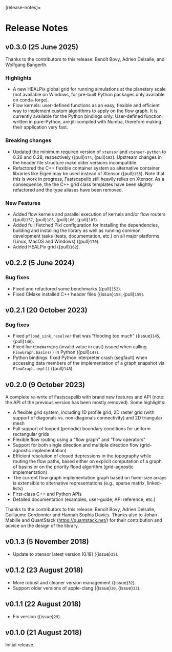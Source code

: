 (release-notes)=

# Release Notes

## v0.3.0 (25 June 2025)

Thanks to the contributors to this release: Benoît Bovy, Adrien Delsalle,
and Wolfgang Bangerth.

### Highlights

- A new HEALPix global grid for running simulations at the planetary scale (not
  available on Windows, for pre-built Python packages only available on
  conda-forge).
- Flow kernels: user-defined functions as an easy, flexible and efficient way to
  implement custom algorithms to apply on the flow graph. It is currently available
  for the Python bindings only. User-defined function, written in pure-Python, are
  jit-compiled with Numba, therefore making their application very fast.

### Breaking changes

- Updated the minimum required version of ``xtensor`` and ``xtensor-python`` to
  0.26 and 0.28, respectively ({pull}`174`, {pull}`182`). Upstream changes in
  the header file structure make older versions incompatible.
- Refactored the C++ flexible container system so alternative container libraries
  like Eigen may be used instead of Xtensor ({pull}`155`). Note that this is work
  in progress, Fastscapelib still heavily relies on Xtensor. As a consequence, the
  the C++ grid class templates have been slightly refactored and the type aliases
  have been removed.

### New Features

- Added flow kernels and parallel execution of kernels and/or flow routers
  ({pull}`157`, {pull}`185`, {pull}`186`, {pull}`187`).
- Added full fletched Pixi configuration for installing the dependencies,
  building and installing the library as well as running common development
  tasks (tests, documentation, etc.) on all major platforms (Linux, MacOS and
  Windows) ({pull}`170`).
- Added HEALPix grid ({pull}`162`).

## v0.2.2 (5 June 2024)

### Bug fixes

- Fixed and refactored some benchmarks ({pull}`152`).
- Fixed CMake installed C++ header files ({issue}`158`, {pull}`159`).

## v0.2.1 (20 October 2023)

### Bug fixes

- Fixed ``pflood_sink_resolver`` that was "flooding too much" ({issue}`145`,
  {pull}`146`).
- Fixed ``RuntimeWarning`` (invalid value in cast) issued when calling
  ``FlowGraph.basins()`` in Python ({pull}`147`).
- Python bindings: fixed Python interpreter crash (segfault) when accessing data
  members of the implementation of a graph snapshot via ``FlowGraph.impl()``
  ({pull}`148`).

## v0.2.0 (9 October 2023)

A complete re-write of Fastscapelib with brand new features and API (note: the
API of the previous version has been mostly removed). Some highlights:

- A flexible grid system, including 1D profile grid, 2D raster grid (with
  support of diagonals vs. non-diagonals connectivity) and 2D triangular mesh
- Full support of looped (periodic) boundary conditions for uniform rectangular
  grids
- Flexible flow routing using a "flow graph" and "flow operators"
- Support for both single direction and multiple direction flow (grid-agnostic
  implementation)
- Efficient resolution of closed depressions in the topography while routing the
  flow paths, based either on explicit computation of a graph of basins or on
  the priority flood algorithm (grid-agnostic implementation)
- The current flow graph implementation graph based on fixed-size arrays is
  extensible to alternative representations (e.g., sparse matrix, linked-lists)
- First-class C++ and Python APIs
- Detailed documentation (examples, user-guide, API reference, etc.)

Thanks to the contributors to this release: Benoît Bovy, Adrien Delsalle,
Guillaume Cordonnier and Hannah Sophia Davies. Thanks also to Johan Mabille and
QuantStack (https://quantstack.net/) for their contribution and advice on the
design of the library.

## v0.1.3 (5 November 2018)

- Update to xtensor latest version (0.18) ({issue}`35`).

## v0.1.2 (23 August 2018)

- More robust and cleaner version management ({issue}`32`).
- Support older versions of apple-clang ({issue}`30`, {issue}`33`).

## v0.1.1 (22 August 2018)

- Fix version ({issue}`29`).

## v0.1.0 (21 August 2018)

Initial release.
